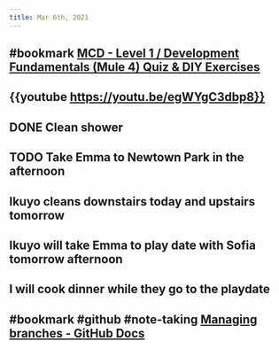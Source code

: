 ```yaml
---
title: Mar 6th, 2021
---
```


## #bookmark [MCD - Level 1 / Development Fundamentals (Mule 4) Quiz & DIY Exercises](https://training.mulesoft.com/course/development-fundamentals-mule4/quiz-diy)
## {{youtube https://youtu.be/egWYgC3dbp8}}
## DONE Clean shower
## TODO Take Emma to Newtown Park in the afternoon
## Ikuyo cleans downstairs today and upstairs tomorrow
## Ikuyo will take Emma to play date with Sofia tomorrow afternoon
## I will cook dinner while they go to the playdate
## #bookmark #github #note-taking [Managing branches - GitHub Docs](https://docs.github.com/en/desktop/contributing-and-collaborating-using-github-desktop/managing-branches)
